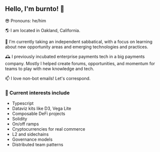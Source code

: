 ## Hello, I'm burnto! 🤘

😎 Pronouns: he/him

🌎 I am located in Oakland, California.

🐣 I'm currently taking an independent sabbatical, with a focus on learning about new opportunity areas and emerging technologies and practices.

🕰 I previously incubated enterprise payments tech in a big payments company. Mostly I helped create forums, opportunities, and momentum for teams to play with new knowledge and tech.

📫 I love non-bot emails! Let's correspond.

### 🌈 Current interests include

- Typescript
- Dataviz kits like D3, Vega Lite
- Composable DeFi projects
- Solidity
- On/off ramps
- Cryptocurrencies for real commerce
- L2 and sidechains
- Governance models
- Distributed team patterns
